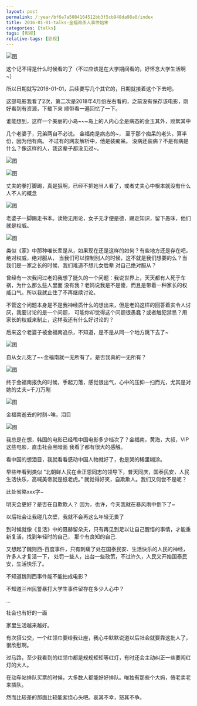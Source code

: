 ```yaml
---
layout: post
permalink: /:year/bf6a7a5084164512bb3f5cb948da98a0/index
title: 2016-01-01-talks-金福南杀人事件始末
categories: [talks]
tags: [影视]
relative-tags: [影视]
---
```


![图](https://gitee.com/linxingyang/at-2020-10-02-image/raw/master/image/T-talks/image/2016/2016-01-01/fm2.jpg)

这个记不得是什么时候看的了（不过应该是在大学期间看的，好怀念大学生活啊~）

所以日期就写2016-01-01，后续要写几个其它的，日期就接着这个下去吧。


这部电影我看了2次，第二次是2018年4月份左右看的，之前没有保存该电影，刚好看到有资源，下载下来
顺带看一遍回忆了一下。



谁能想到，这样一个美丽的小岛~~~岛上的人内心全是病态的金玉其外，败絮其中

几个老婆子，兄弟两自不必说。
金福南是病态的~，
至于那个痴呆的老头，算半份，因为他有病。
不过有的网友解析中，他是装痴呆。
没病还装病？不是有病是什么？像这样的人，我这辈子都没见过~。


![图](https://gitee.com/linxingyang/at-2020-10-02-image/raw/master/image/T-talks/image/2016/2016-01-01/01.png)

![图](https://gitee.com/linxingyang/at-2020-10-02-image/raw/master/image/T-talks/image/2016/2016-01-01/03.png)


丈夫的拳打脚踢，真是狠啊，已经不把她当人看了，或者丈夫心中根本就没有什么人不人的概念

![图](https://gitee.com/linxingyang/at-2020-10-02-image/raw/master/image/T-talks/image/2016/2016-01-01/07.png)



老婆子一脚踢走书本。读物无用论，女子无才便是德，踢走知识，留下愚昧，他们就是权威。

![图](https://gitee.com/linxingyang/at-2020-10-02-image/raw/master/image/T-talks/image/2016/2016-01-01/06.png)


类似《家》中那种唯长辈是从，如果现在还是这样的如何？有些地方还是存在吧，绝对权威，绝对服从，
当我们可以控制别人的时候，这不就是我们想要的么？当我们是一家之长的时候，我们难道不想儿女后辈
对自己绝对服从？

曾经有一次我问过老妈我想了挺久的一个问题：我说世界上，天天都有人死于车祸，为什么那么些人里面
没有我？老妈说我是不是傻，而且是带着一种家长的权威口气。所以我就止住了不再继续讨论。

不管这个问题本身是不是我神经质什么的想出来，但是老妈这样的回答着实令人讨厌，我要讨论的是一个问题，
可能你却觉得这个问题很愚蠢？或者触犯禁忌？用家长的权威来制止，这样我还有什么好讨论的？



后来这个老婆子被金福南追杀，不知道，是不是从同一个地方跳下去了~

![图](https://gitee.com/linxingyang/at-2020-10-02-image/raw/master/image/T-talks/image/2016/2016-01-01/05.png)


自从女儿死了~~金福南就一无所有了。是否我真的一无所有？

![图](https://gitee.com/linxingyang/at-2020-10-02-image/raw/master/image/T-talks/image/2016/2016-01-01/02.png)


终于金福南报仇的时候，手起刀落，感觉很出气，心中的压抑一扫而光，尤其是对她的丈夫~千刀万剐

![图](https://gitee.com/linxingyang/at-2020-10-02-image/raw/master/image/T-talks/image/2016/2016-01-01/08.png)


金福南逝去的时刻~唉，泪目

![图](https://gitee.com/linxingyang/at-2020-10-02-image/raw/master/image/T-talks/image/2016/2016-01-01/04.png)



我总是在想，韩国的电影已经甩中国电影多少档次了？金福南，黄海，大叔，VIP 这些电影，直击社会黑暗面
我看了都有很大的感触。

看中国的想泪目，我就看看感动中国人物就好了，也是哭的稀里糊涂。

早些年看到类似 “北朝鲜人民在金正恩同志的领导下，普天同庆，国泰民安，人民生活快乐，高喊美帝就是纸老虎。”
就觉得好笑，自欺欺人。我们又何尝不是呢？


此处省略xxx字~

明天会更好？是否在自欺欺人？
因为，也许，今天我就在暴风雨中倒下了~


以后社会让我碰几次壁，我就不会再这么年轻无畏了

到时候就像《复活》中的聂赫留朵夫，只有再见到足以让自己醒悟的事情，才能重新复活，找到年轻时的自己，
那个有良知的自己.

又想起了魏则西-百度事件，只有刺痛了处在国泰民安、生活快乐的人民的神经，许多人才复活一下，
处罚一些人，出台一些政策，不过许久，人民又开始国泰民安，生活快乐了。

不知道魏则西事件能不能拍成电影？

不知道兰州民警暴打大学生事件留存在多少人心中？

...


社会也有好的一面

家里生活越来越好。

有次搭公交，一个红领巾要给我让座，我心中默默说道以后社会就要靠这批人了，很欣慰啊。

过马路，至少我看到的红领巾都是规规矩矩等红灯，有时还会主动纠正一些要闯红灯的大人。

在动车站排队买票的时候，大多数人都能好好排队。唯独有那些个大妈，倚老卖老来插队。




然而比较差的那面比较能萦绕心头吧。哀其不幸，怒其不争。







